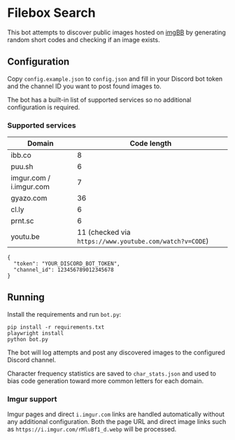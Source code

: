 # Filebox Search

This bot attempts to discover public images hosted on [imgBB](https://imgbb.com) by generating random short codes and checking if an image exists.

## Configuration

Copy `config.example.json` to `config.json` and fill in your Discord bot token and the channel ID you want to post found images to.

The bot has a built-in list of supported services so no additional configuration is required.

### Supported services

| Domain | Code length |
| ------ | ----------- |
| ibb.co | 8 |
| puu.sh | 6 |
| imgur.com / i.imgur.com | 7 |
| gyazo.com | 36 |
| cl.ly | 6 |
| prnt.sc | 6 |
| youtu.be | 11 (checked via `https://www.youtube.com/watch?v=CODE`) |


```
{
  "token": "YOUR_DISCORD_BOT_TOKEN",
  "channel_id": 123456789012345678
}
```

## Running

Install the requirements and run `bot.py`:

```
pip install -r requirements.txt
playwright install
python bot.py
```

The bot will log attempts and post any discovered images to the configured Discord channel.

Character frequency statistics are saved to `char_stats.json` and used to bias code generation toward more common letters for each domain.

### Imgur support

Imgur pages and direct `i.imgur.com` links are handled automatically without any additional configuration. Both the page URL and direct image links such as `https://i.imgur.com/rMluBf1_d.webp` will be processed.

